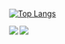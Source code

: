 [![Top Langs](https://github-readme-stats.vercel.app/api/top-langs/?username=nanosuke)](https://github.com/anuraghazra/github-readme-stats)

<a href="https://github.com/anuraghazra/github-readme-stats">
  <!--Github stats card-->
  <img align="left" src="https://github-readme-stats.vercel.app/api?username=nanosuke&count_private=true&show_icons=true&theme=cobalt2" />
</a>
<a href="https://github.com/anuraghazra/github-readme-stats">
  <!--Top languages card-->
  <img align="left" src="https://github-readme-stats.vercel.app/api/top-langs/?username=nanosuke" />
</a>
